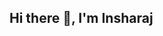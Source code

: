## Hi there 👋, I'm Insharaj
<!--
**insha-fab/insha-fab** is a ✨ _special_ ✨ repository because its `README.md` (this file) appears on your GitHub profile.

- 🌱 I’m currently learning.

